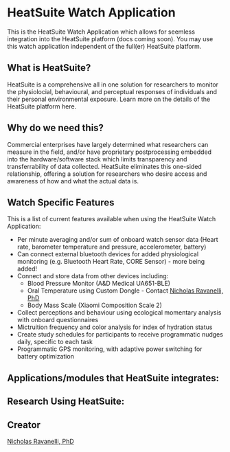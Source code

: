 # HeatSuite Watch Application

This is the HeatSuite Watch Application which allows for seemless integration into the HeatSuite platform (docs coming soon). You may use this watch application independent of the full(er) HeatSuite platform.  

## What is HeatSuite?

HeatSuite is a comprehensive all in one solution for researchers to monitor the physiolocial, behavioural, and perceptual responses of individuals and their personal environmental exposure. Learn more on the details of the HeatSuite platform here.

## Why do we need this?
Commercial enterprises have largely determined what researchers can measure in the field, and/or have proprietary postprocessing embedded into the hardware/software stack which limits transparency and transferrability of data collected. HeatSuite eliminates this one-sided relationship, offering a solution for researchers who desire access and awareness of how and what the actual data is.

## Watch Specific Features
This is a list of current features available when using the HeatSuite Watch Application:

+ Per minute averaging and/or sum of onboard watch sensor data (Heart rate, barometer temperature and pressure, accelerometer, battery)
+ Can connect external bluetooth devices for added physiological monitoring (e.g. Bluetooth Heart Rate, CORE Sensor) - more being added!
+ Connect and store data from other devices including:
    + Blood Pressure Monitor (A&D Medical UA651-BLE)
    + Oral Temperature using Custom Dongle - Contact [Nicholas Ravanelli, PhD](emailto:nick.ravanelli@gmail.com)
    + Body Mass Scale (Xiaomi Composition Scale 2)
+ Collect perceptions and behaviour using ecological momentary analysis with onboard questionnaires
+ Mictruition frequency and color analysis for index of hydration status
+ Create study schedules for participants to receive programmatic nudges daily, specific to each task
+ Programmatic GPS monitoring, with adaptive power switching for battery optimization

## Applications/modules that HeatSuite integrates:


## Research Using HeatSuite:


## Creator

[Nicholas Ravanelli, PhD](https://github.com/nravaneli)

